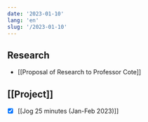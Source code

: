 ```yaml
---
date: '2023-01-10'
lang: 'en'
slug: '/2023-01-10'
---
```


## Research

- [[Proposal of Research to Professor Cote]]

## [[Project]]

- [x] [[Jog 25 minutes (Jan-Feb 2023)]]
